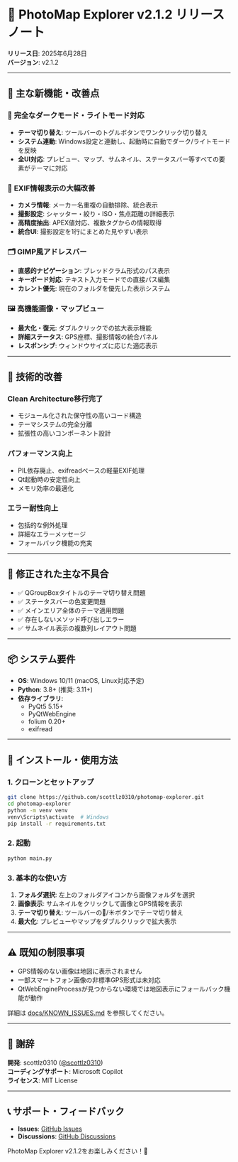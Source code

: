 # 🎉 PhotoMap Explorer v2.1.2 リリースノート

**リリース日**: 2025年6月28日  
**バージョン**: v2.1.2

---

## 🌟 主な新機能・改善点

### 🎨 **完全なダークモード・ライトモード対応**
- **テーマ切り替え**: ツールバーのトグルボタンでワンクリック切り替え
- **システム連動**: Windows設定と連動し、起動時に自動でダーク/ライトモードを反映
- **全UI対応**: プレビュー、マップ、サムネイル、ステータスバー等すべての要素がテーマに対応

### 📸 **EXIF情報表示の大幅改善**
- **カメラ情報**: メーカー名重複の自動排除、統合表示
- **撮影設定**: シャッター・絞り・ISO・焦点距離の詳細表示
- **高精度抽出**: APEX値対応、複数タグからの情報取得
- **統合UI**: 撮影設定を1行にまとめた見やすい表示

### 🗂️ **GIMP風アドレスバー**
- **直感的ナビゲーション**: ブレッドクラム形式のパス表示
- **キーボード対応**: テキスト入力モードでの直接パス編集
- **カレント優先**: 現在のフォルダを優先した表示システム

### 🖼️ **高機能画像・マップビュー**
- **最大化・復元**: ダブルクリックでの拡大表示機能
- **詳細ステータス**: GPS座標、撮影情報の統合パネル
- **レスポンシブ**: ウィンドウサイズに応じた適応表示

---

## 🔧 技術的改善

### **Clean Architecture移行完了**
- モジュール化された保守性の高いコード構造
- テーマシステムの完全分離
- 拡張性の高いコンポーネント設計

### **パフォーマンス向上**
- PIL依存廃止、exifreadベースの軽量EXIF処理
- Qt起動時の安定性向上
- メモリ効率の最適化

### **エラー耐性向上**
- 包括的な例外処理
- 詳細なエラーメッセージ
- フォールバック機能の充実

---

## 🐛 修正された主な不具合

- ✅ QGroupBoxタイトルのテーマ切り替え問題
- ✅ ステータスバーの色変更問題  
- ✅ メインエリア全体のテーマ適用問題
- ✅ 存在しないメソッド呼び出しエラー
- ✅ サムネイル表示の複数列レイアウト問題

---

## 📦 システム要件

- **OS**: Windows 10/11 (macOS, Linux対応予定)
- **Python**: 3.8+ (推奨: 3.11+)
- **依存ライブラリ**:
  - PyQt5 5.15+
  - PyQtWebEngine
  - folium 0.20+
  - exifread

---

## 🚀 インストール・使用方法

### 1. クローンとセットアップ
```bash
git clone https://github.com/scottlz0310/photomap-explorer.git
cd photomap-explorer
python -m venv venv
venv\Scripts\activate  # Windows
pip install -r requirements.txt
```

### 2. 起動
```bash
python main.py
```

### 3. 基本的な使い方
1. **フォルダ選択**: 左上のフォルダアイコンから画像フォルダを選択
2. **画像表示**: サムネイルをクリックして画像とGPS情報を表示
3. **テーマ切り替え**: ツールバーの🌙/☀️ボタンでテーマ切り替え
4. **最大化**: プレビューやマップをダブルクリックで拡大表示

---

## ⚠️ 既知の制限事項

- GPS情報のない画像は地図に表示されません
- 一部スマートフォン画像の非標準GPS形式は未対応
- QtWebEngineProcessが見つからない環境では地図表示にフォールバック機能が動作

詳細は [docs/KNOWN_ISSUES.md](docs/KNOWN_ISSUES.md) を参照してください。

---

## 🙌 謝辞

**開発**: scottlz0310 ([@scottlz0310](https://github.com/scottlz0310))  
**コーディングサポート**: Microsoft Copilot  
**ライセンス**: MIT License

---

## 📞 サポート・フィードバック

- **Issues**: [GitHub Issues](https://github.com/scottlz0310/photomap-explorer/issues)
- **Discussions**: [GitHub Discussions](https://github.com/scottlz0310/photomap-explorer/discussions)

PhotoMap Explorer v2.1.2をお楽しみください！🎉

